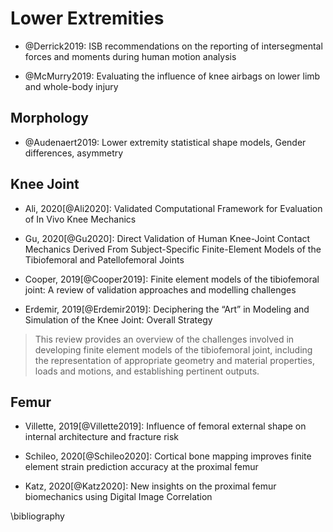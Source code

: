 # Lower Extremities

- @Derrick2019: ISB recommendations on the reporting of intersegmental forces and moments during human motion analysis

- @McMurry2019: Evaluating the influence of knee airbags on lower limb and whole-body injury



## Morphology

- @Audenaert2019: Lower extremity statistical shape models, Gender differences, asymmetry

## Knee Joint

- Ali, 2020[@Ali2020]: Validated Computational Framework for Evaluation of In Vivo Knee Mechanics

- Gu, 2020[@Gu2020]: Direct Validation of Human Knee-Joint Contact Mechanics Derived From Subject-Specific Finite-Element Models of the Tibiofemoral and Patellofemoral Joints

- Cooper, 2019[@Cooper2019]: Finite element models of the tibiofemoral joint: A review of validation approaches and modelling challenges

- Erdemir, 2019[@Erdemir2019]: Deciphering the “Art” in Modeling and Simulation of the Knee Joint: Overall Strategy

> This review provides an overview of the challenges involved in developing finite element models of the tibiofemoral joint, including the representation of appropriate geometry and material properties, loads and motions, and establishing pertinent outputs.

## Femur

- Villette, 2019[@Villette2019]: Influence of femoral external shape on internal architecture and fracture risk

- Schileo, 2020[@Schileo2020]: Cortical bone mapping improves finite element strain prediction accuracy at the proximal femur

- Katz, 2020[@Katz2020]: New insights on the proximal femur biomechanics using Digital Image Correlation


\bibliography
